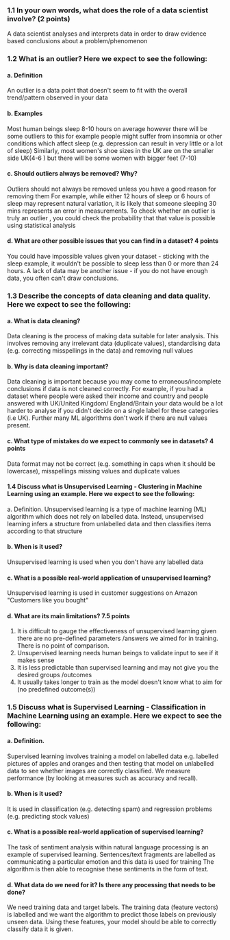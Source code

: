 ### 1.1 In your own words, what does the role of a data scientist involve? (2 points)
A data scientist analyses and interprets data in order to draw evidence based conclusions about a problem/phenomenon

### 1.2 What is an outlier? Here we expect to see the following:
#### a. Definition
An outlier is a data point that doesn't seem to fit with the overall trend/pattern observed in your data
#### b. Examples
Most human beings sleep 8-10 hours on average however there will be some outliers to this for example people might suffer from insomnia
or other conditions which affect sleep (e.g. depression can result in very little or a lot of sleep)
Similarly, most women's shoe sizes in the UK are on the smaller side UK(4-6 ) but there will be some women with 
bigger feet (7-10)
#### c. Should outliers always be removed? Why?
Outliers should not always be removed unless you have a good reason for removing them
For example, while either 12 hours of sleep or 6 hours of sleep may represent natural variation, it is likely 
that someone sleeping 30 mins represents an error in measurements. 
To check whether an outlier is truly an outlier , you could check the probability that 
that value is  possible using statistical analysis  
#### d. What are other possible issues that you can find in a dataset? 4 points
You could have impossible values given your dataset - sticking with the sleep example, it wouldn't be possible to sleep less
than 0 or more than 24 hours. A lack of data may be another issue - if you do not have enough data, you often can't draw conclusions. 

### 1.3 Describe the concepts of data cleaning and data quality. Here we expect to see the following:
#### a. What is data cleaning?
Data cleaning is the process of making data suitable for later analysis. This involves removing any 
irrelevant data (duplicate values), standardising data (e.g. correcting misspellings in the data) and removing null values
#### b. Why is data cleaning important?
Data cleaning is important because you may come to erroneous/incomplete conclusions if data is not cleaned correctly. 
For example, if you had a dataset where people were asked their income and country and people answered with UK/United Kingdom/
England/Britain your data would be a lot harder to analyse if you didn't decide on a single label for these categories (i.e UK).
Further many ML algorithms don't work if there are null values present.
#### c. What type of mistakes do we expect to commonly see in datasets? 4 points
Data format may not be correct (e.g. something in caps when it should be lowercase), misspellings
missing values and duplicate values
#### 1.4 Discuss what is Unsupervised Learning - Clustering in Machine Learning using an example. Here we expect to see the following:
a. Definition.
Unsupervised learning is a type of machine learning (ML) algorithm 
which does not rely on labelled data. Instead, unsupervised learning infers a structure from
unlabelled data and then classifies items according to that structure
#### b. When is it used?
Unsupervised learning is used when you don't have any labelled data
#### c. What is a possible real-world application of unsupervised learning?
Unsupervised learning is used in customer suggestions on Amazon "Customers like you bought"
#### d. What are its main limitations? 7.5 points
1. It is difficult to gauge the  effectiveness of unsupervised learning given there are no pre-defined parameters /answers we aimed for in training.
There is no point of comparison.
2. Unsupervised learning needs human beings to validate input to see if it makes sense
3. It is less predictable than supervised learning and may not give you the desired groups
/outcomes
4. It usually takes longer to train as the model doesn't know what to aim for (no predefined outcome(s))
### 1.5 Discuss what is Supervised Learning - Classification in Machine Learning using an example. Here we expect to see the following:
#### a. Definition.
Supervised learning involves training a model on labelled data e.g. labelled pictures of apples and oranges
and then testing that model on unlabelled data to see whether images are correctly classified. We measure performance (by looking at measures such as accuracy and recall).
#### b. When is it used?
It is used in classification (e.g. detecting spam) and regression problems (e.g. predicting stock values)

#### c. What is a possible real-world application of supervised learning?
The task of sentiment analysis within natural language processing is an example of supervised learning. 
Sentences/text fragments are labelled as communicating a particular emotion and this data is used for training
The algorithm is then able to recognise these sentiments in the form of text. 

#### d. What data do we need for it? Is there any processing that needs to be done?
We need training data and target labels. The training data (feature vectors) is labelled and we want the algorithm to 
predict those labels on previously unseen data. Using these features, your model should be able to correctly 
classify data it is given. 